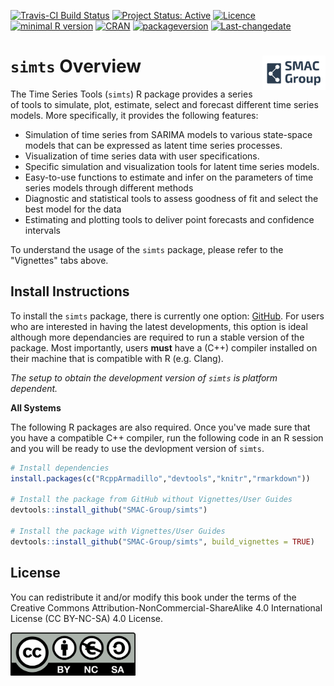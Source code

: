 
<!-- README.md is generated from README.Rmd. Please edit that file -->
[![Travis-CI Build Status](https://travis-ci.org/SMAC-Group/simts.svg?branch=master)](https://travis-ci.org/SMAC-Group/simts) [![Project Status: Active](http://www.repostatus.org/badges/latest/active.svg)](http://www.repostatus.org/#active) [![Licence](https://img.shields.io/badge/licence-CC%20BY--NC--SA%204.0-blue.svg)](https://www.gnu.org/licenses/gpl-3.0.en.html) [![minimal R version](https://img.shields.io/badge/R%3E%3D-3.4.0-6666ff.svg)](https://cran.r-project.org/) [![CRAN](http://www.r-pkg.org/badges/version/simts)](https://cran.r-project.org/package=simts) [![packageversion](https://img.shields.io/badge/Package%20version-0.1.0-orange.svg?style=flat-square)](commits/develop) [![Last-changedate](https://img.shields.io/badge/last%20change-2018--10--28-yellowgreen.svg)](/commits/master)

`simts` Overview <a href="https://smac-group.com/"><img src="man/figures/logo.png" align="right" style="width: 20%; height: 20%"/></a>
======================================================================================================================================

The Time Series Tools (`simts`) R package provides a series of tools to simulate, plot, estimate, select and forecast different time series models. More specifically, it provides the following features:

-   Simulation of time series from SARIMA models to various state-space models that can be expressed as latent time series processes.
-   Visualization of time series data with user specifications.
-   Specific simulation and visualization tools for latent time series models.
-   Easy-to-use functions to estimate and infer on the parameters of time series models through different methods
-   Diagnostic and statistical tools to assess goodness of fit and select the best model for the data
-   Estimating and plotting tools to deliver point forecasts and confidence intervals

To understand the usage of the `simts` package, please refer to the "Vignettes" tabs above.

Install Instructions
--------------------

To install the `simts` package, there is currently one option: [GitHub](https://github.com/SMAC-Group/simts/). For users who are interested in having the latest developments, this option is ideal although more dependancies are required to run a stable version of the package. Most importantly, users **must** have a (C++) compiler installed on their machine that is compatible with R (e.g. Clang).

*The setup to obtain the development version of `simts` is platform dependent.*

**All Systems**

The following R packages are also required. Once you've made sure that you have a compatible C++ compiler, run the following code in an R session and you will be ready to use the devlopment version of `simts`.

``` r
# Install dependencies
install.packages(c("RcppArmadillo","devtools","knitr","rmarkdown"))

# Install the package from GitHub without Vignettes/User Guides
devtools::install_github("SMAC-Group/simts")

# Install the package with Vignettes/User Guides 
devtools::install_github("SMAC-Group/simts", build_vignettes = TRUE)
```

License
-------

You can redistribute it and/or modify this book under the terms of the Creative Commons Attribution-NonCommercial-ShareAlike 4.0 International License (CC BY-NC-SA) 4.0 License.

<a href="http://creativecommons.org/licenses/by-nc-sa/4.0/"><img src="/images/licence.png" align="left" width="200"/></a> <br><br><br>

<!-- ### Requirements and Dependencies -->
<!-- **OS X** -->
<!-- Some users report the need to use X11 to suppress shared library errors. To install X11, visit [xquartz.org](http://www.xquartz.org/). -->
<!-- **Linux** -->
<!-- Both curl and libxml are required. -->
<!-- For **Debian** systems, enter the following in terminal: -->
<!-- ```{r, eval = F, engine='bash'} -->
<!-- sudo apt-get install curl libcurl3 libcurl3-dev libxml2 libxml2-dev -->
<!-- ``` -->
<!-- For **RHEL** systems, enter the following in terminal: -->
<!-- ```{r, eval = F, engine='bash'} -->
<!-- sudo yum install curl curl-devel libxml2 libxml2-dev -->
<!-- ``` -->
